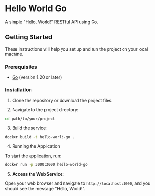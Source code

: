 # Hello World Go

A simple "Hello, World!" RESTful API using Go.

## Getting Started

These instructions will help you set up and run the project on your local machine.

### Prerequisites

- [Go](https://golang.org/) (version 1.20 or later)

### Installation

1. Clone the repository or download the project files.

2. Navigate to the project directory:

```bash
cd path/to/your/project
```

3. Build the service:

```bash
docker build -t hello-world-go .
```

4. Running the Application

To start the application, run:

```bash
docker run -p 3000:3000 hello-world-go
```

5. **Access the Web Service:**

Open your web browser and navigate to `http://localhost:3000`, and you should see the message "Hello, World!".
